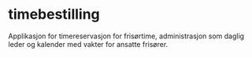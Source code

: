 # timebestilling
Applikasjon for timereservasjon for frisørtime, administrasjon som daglig leder og kalender med vakter for ansatte frisører.
